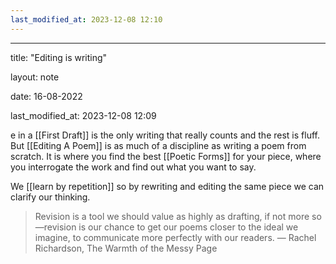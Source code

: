 ```yaml
---
last_modified_at: 2023-12-08 12:10
---
```

---

title: "Editing is writing"

layout: note

date: 16-08-2022

last_modified_at: 2023-12-08 12:09

e in a [[First Draft]] is the only writing that really counts and the rest is fluff. But [[Editing A Poem]] is as much of a discipline as writing a poem from scratch.  It is where you find the best [[Poetic Forms]] for your piece, where you interrogate the work and find out what you want to say. 

We [[learn by repetition]] so by rewriting and editing the same piece we can clarify our thinking. 

> Revision is a tool we should value as highly as drafting, if not more so—revision is our chance to get our poems closer to the ideal we imagine, to communicate more perfectly with our readers.
 — Rachel Richardson, The Warmth of the Messy Page
